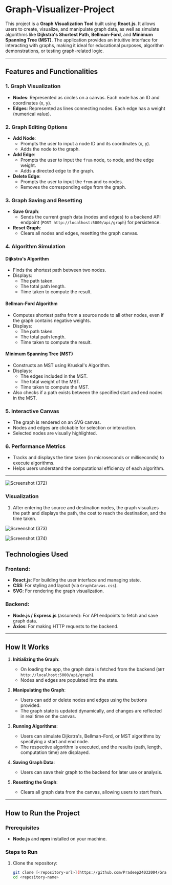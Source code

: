 # Graph-Visualizer-Project
This project is a **Graph Visualization Tool** built using **React.js**. It allows users to create, visualize, and manipulate graph data, as well as simulate algorithms like **Dijkstra's Shortest Path**, **Bellman-Ford**, and **Minimum Spanning Tree (MST)**. The application provides an intuitive interface for interacting with graphs, making it ideal for educational purposes, algorithm demonstrations, or testing graph-related logic.

---

## Features and Functionalities

### 1. **Graph Visualization**
- **Nodes**: Represented as circles on a canvas. Each node has an ID and coordinates (x, y).
- **Edges**: Represented as lines connecting nodes. Each edge has a weight (numerical value).

### 2. **Graph Editing Options**
- **Add Node**:
  - Prompts the user to input a node ID and its coordinates (x, y).
  - Adds the node to the graph.
- **Add Edge**:
  - Prompts the user to input the `from` node, `to` node, and the edge weight.
  - Adds a directed edge to the graph.
- **Delete Edge**:
  - Prompts the user to input the `from` and `to` nodes.
  - Removes the corresponding edge from the graph.

### 3. **Graph Saving and Resetting**
- **Save Graph**:
  - Sends the current graph data (nodes and edges) to a backend API endpoint (`POST http://localhost:5000/api/graph`) for persistence.
- **Reset Graph**:
  - Clears all nodes and edges, resetting the graph canvas.

### 4. **Algorithm Simulation**
#### **Dijkstra's Algorithm**
- Finds the shortest path between two nodes.
- Displays:
  - The path taken.
  - The total path length.
  - Time taken to compute the result.

#### **Bellman-Ford Algorithm**
- Computes shortest paths from a source node to all other nodes, even if the graph contains negative weights.
- Displays:
  - The path taken.
  - The total path length.
  - Time taken to compute the result.

#### **Minimum Spanning Tree (MST)**
- Constructs an MST using Kruskal's Algorithm.
- Displays:
  - The edges included in the MST.
  - The total weight of the MST.
  - Time taken to compute the MST.
- Also checks if a path exists between the specified start and end nodes in the MST.

### 5. **Interactive Canvas**
- The graph is rendered on an SVG canvas.
- Nodes and edges are clickable for selection or interaction.
- Selected nodes are visually highlighted.

### 6. **Performance Metrics**
- Tracks and displays the time taken (in microseconds or milliseconds) to execute algorithms.
- Helps users understand the computational efficiency of each algorithm.

---

![Screenshot (372)](https://github.com/user-attachments/assets/ed77194d-65fa-4536-b5f2-c3928570e386)  

### Visualization
1. After entering the source and destination nodes, the graph visualizes the path and displays the path, the cost to reach the destination, and the time taken.

![Screenshot (373)](https://github.com/user-attachments/assets/0a287747-7ea4-4eef-abb9-8ac180142aec)



![Screenshot (374)](https://github.com/user-attachments/assets/708b0497-fbea-48d2-a89e-2403e905ebd3)



## Technologies Used

### Frontend:
- **React.js**: For building the user interface and managing state.
- **CSS**: For styling and layout (via `GraphCanvas.css`).
- **SVG**: For rendering the graph visualization.

### Backend:
- **Node.js / Express.js** (assumed): For API endpoints to fetch and save graph data.
- **Axios**: For making HTTP requests to the backend.

---

## How It Works

1. **Initializing the Graph**:
   - On loading the app, the graph data is fetched from the backend (`GET http://localhost:5000/api/graph`).
   - Nodes and edges are populated into the state.

2. **Manipulating the Graph**:
   - Users can add or delete nodes and edges using the buttons provided.
   - The graph state is updated dynamically, and changes are reflected in real time on the canvas.

3. **Running Algorithms**:
   - Users can simulate Dijkstra's, Bellman-Ford, or MST algorithms by specifying a start and end node.
   - The respective algorithm is executed, and the results (path, length, computation time) are displayed.

4. **Saving Graph Data**:
   - Users can save their graph to the backend for later use or analysis.

5. **Resetting the Graph**:
   - Clears all graph data from the canvas, allowing users to start fresh.

---

## How to Run the Project

### Prerequisites
- **Node.js** and **npm** installed on your machine.

### Steps to Run
1. Clone the repository:
   ```bash
   git clone [<repository-url>](https://github.com/Pradeep24032004/Graph-Visualizer-Project)
   cd <repository-name>
